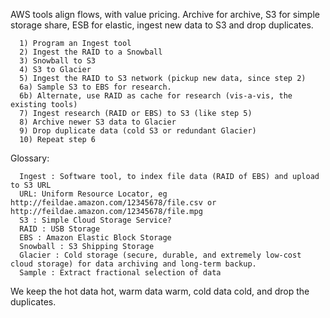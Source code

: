 
AWS tools align flows, with value pricing. Archive for archive, S3 for simple storage share, ESB for elastic, ingest new data to S3 and drop duplicates.

```
  1) Program an Ingest tool
  2) Ingest the RAID to a Snowball
  3) Snowball to S3
  4) S3 to Glacier
  5) Ingest the RAID to S3 network (pickup new data, since step 2)
  6a) Sample S3 to EBS for research.
  6b) Alternate, use RAID as cache for research (vis-a-vis, the existing tools)
  7) Ingest research (RAID or EBS) to S3 (like step 5)
  8) Archive newer S3 data to Glacier
  9) Drop duplicate data (cold S3 or redundant Glacier)
  10) Repeat step 6
```

Glossary:

```
  Ingest : Software tool, to index file data (RAID of EBS) and upload to S3 URL
  URL: Uniform Resource Locator, eg http://feildae.amazon.com/12345678/file.csv or http://feildae.amazon.com/12345678/file.mpg
  S3 : Simple Cloud Storage Service?
  RAID : USB Storage
  EBS : Amazon Elastic Block Storage
  Snowball : S3 Shipping Storage
  Glacier : Cold storage (secure, durable, and extremely low-cost cloud storage) for data archiving and long-term backup.
  Sample : Extract fractional selection of data
```

We keep the hot data hot, warm data warm, cold data cold, and drop the duplicates. 


